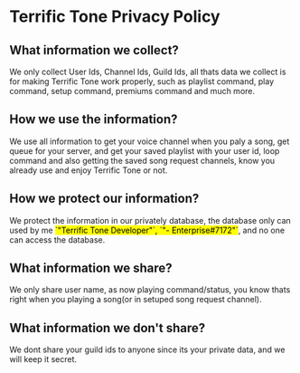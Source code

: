# Terrific Tone Privacy Policy

## What information we collect?
We only collect User Ids, Channel Ids, Guild Ids, all thats data we collect is for making Terrific Tone work properly, such as playlist command, play command, setup command, premiums command and much more.

## How we use the information?
We use all information to get your voice channel when you paly a song, get queue for your server, and get your saved playlist with your user id, loop command and also getting the saved song request channels, know you already use and enjoy Terrific Tone or not.

## How we protect our information?
<p>We protect the information in our privately database, the database only can used by me <mark>`"Terrific Tone Developer"`, `"- Enterprise#7172"`</mark>, and no one can access the database.</p>

## What information we share?
We only share user name, as now playing command/status, you know thats right when you playing a song(or in setuped song request channel).

## What information we don't share?
We dont share your guild ids to anyone since its your private data, and we will keep it secret.
